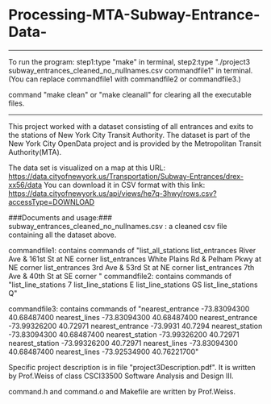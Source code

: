 # Processing-MTA-Subway-Entrance-Data-
*****************************************************************************************
To run the program: 
step1:type "make" in terminal, 
step2:type "./project3 subway_entrances_cleaned_no_nullnames.csv commandfile1" in terminal. 
(You can replace commandfile1 with commandfile2 or commandfile3.)

command "make clean" or "make cleanall" for clearing all the executable files. 
******************************************************************************************

This project worked with a dataset consisting of all entrances and exits to the stations of New York City Transit Authority. The dataset is part of the New York City OpenData project and is provided by the Metropolitan Transit Authority(MTA).

The data set is visualized on a map at this URL: https://data.cityofnewyork.us/Transportation/Subway-Entrances/drex-xx56/data You can download it in CSV format with this link: https://data.cityofnewyork.us/api/views/he7q-3hwy/rows.csv?accessType=DOWNLOAD

###Documents and usage:###
subway_entrances_cleaned_no_nullnames.csv : a cleaned csv file containing all the dataset above. 

commandfile1: contains commands of 
"list_all_stations
list_entrances River Ave & 161st St at NE corner
list_entrances White Plains Rd & Pelham Pkwy at NE corner
list_entrances  3rd Ave & 53rd St at NE corner
list_entrances  7th Ave & 40th St at SE corner
"
commandfile2: contains commands of 
"list_line_stations  7
list_line_stations  E
list_line_stations  GS
list_line_stations  Q"

commandfile3: contains commands of
"nearest_entrance   -73.83094300   40.68487400
nearest_lines       -73.83094300   40.68487400
nearest_entrance    -73.99326200 40.72971
nearest_entrance   -73.9931      40.7294
nearest_station   -73.83094300   40.68487400
nearest_station    -73.99326200 40.72971
nearest_station    -73.99326200 40.72971
nearest_lines    -73.83094300   40.68487400
nearest_lines     -73.92534900 40.76221700"

Specific project description is in file "project3Description.pdf". It is written by Prof.Weiss of class CSCI33500 Software Analysis and Design III. 

command.h and command.o and Makefile are written by Prof.Weiss. 




